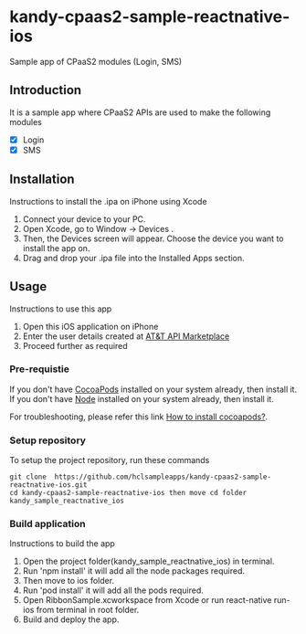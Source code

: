 # kandy-cpaas2-sample-reactnative-ios
Sample app of CPaaS2 modules (Login, SMS)

## Introduction
It is a sample app where CPaaS2 APIs are used to make the following modules

- [x] Login
- [x] SMS

## Installation
Instructions to install the .ipa on iPhone using Xcode

1. Connect your device to your PC.
2. Open Xcode, go to Window → Devices .
3. Then, the Devices screen will appear. Choose the device you want to install the app on.
4. Drag and drop your .ipa file into the Installed Apps section.

## Usage
Instructions to use this app

1. Open this iOS application on iPhone
2. Enter the user details created at [AT&T API Marketplace](https://apimarket.att.com/)
3. Proceed further as required

### Pre-requistie
If you don't have [CocoaPods](https://cocoapods.org/) installed on your system already, then install it.
If you don't have [Node](https://nodejs.org/en/download/) installed on your system already, then install it.


For troubleshooting, please refer this link [How to install cocoapods?](https://stackoverflow.com/questions/20755044/how-to-install-cocoapods).

### Setup repository
To setup the project repository, run these commands

```
git clone  https://github.com/hclsampleapps/kandy-cpaas2-sample-reactnative-ios.git
cd kandy-cpaas2-sample-reactnative-ios then move cd folder kandy_sample_reactnative_ios
```

### Build application
Instructions to build the app

1. Open the project folder(kandy_sample_reactnative_ios) in terminal.
2. Run 'npm install' it will add all the node packages required.
3. Then move to ios folder.
4. Run 'pod install' it will add all the pods required.
4. Open RibbonSample.xcworkspace from Xcode or run react-native run-ios from terminal in root folder.
5. Build and deploy the app.

